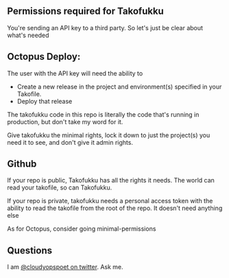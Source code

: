 ## Permissions required for Takofukku

You're sending an API key to a third party. So let's just be clear about what's needed 

## Octopus Deploy:

The user with the API key will need the ability to

- Create a new release in the project and environment(s) specified in your Takofile.
- Deploy that release

The takofukku code in this repo is literally the code that's running in production, but don't take my word for it. 

Give takofukku the minimal rights, lock it down to just the project(s) you need it to see, and don't give it admin rights.

## Github

If your repo is public, Takofukku has all the rights it needs. The world can read your takofile, so can Takofukku.

If your repo is private, takofukku needs a personal access token with the ability to read the takofile from the root of the repo. It doesn't need anything else

As for Octopus, consider going minimal-permissions


## Questions

I am [@cloudyopspoet on twitter](https://twitter.com/cloudyopspoet). Ask me.
